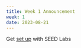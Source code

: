 ```yaml
---
title: Week 1 Announcement
week: 1
date: 2023-08-21
---
```


Get [set up](https://seedsecuritylabs.org/labsetup.html) with SEED Labs
